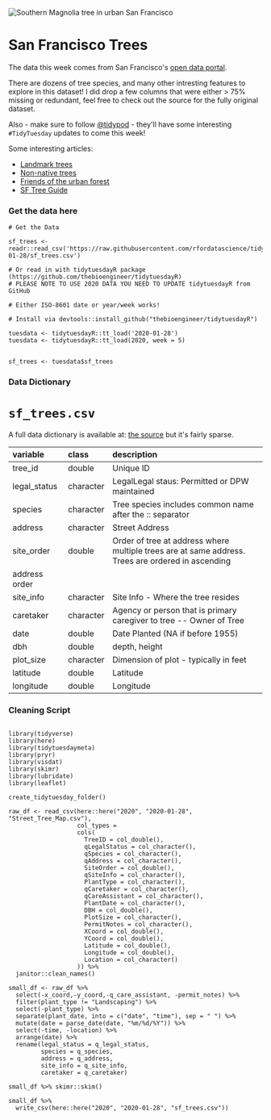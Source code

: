 ![Southern Magnolia tree in urban San Francisco](https://www.fuf.net/wp-content/uploads/2012/10/A.Mag-grand-treeAdam.jpg)

# San Francisco Trees

The data this week comes from San Francisco's [open data portal](https://data.sfgov.org/City-Infrastructure/Street-Tree-List/tkzw-k3nq).

There are dozens of tree species, and many other intresting features to explore in this dataset! I did drop a few columns that were either > 75% missing or redundant, feel free to check out the source for the fully original dataset.

Also - make sure to follow [@tidypod](https://twitter.com/tidypod) - they'll have some interesting `#TidyTuesday` updates to come this week!

Some interesting articles:
- [Landmark trees](http://www.sftrees.com/new-page-1)
- [Non-native trees](https://medium.com/@tharkibo/none-of-these-trees-belong-in-san-francisco-and-neither-do-you-and-thats-ok-377ce44d7198)
- [Friends of the urban forest](https://www.fuf.net/resources-reference/urban-tree-species-directory/)
- [SF Tree Guide](https://sfenvironment.org/sites/default/files/fliers/files/sf_tree_guide.pdf)

### Get the data here

```{r}
# Get the Data

sf_trees <- readr::read_csv('https://raw.githubusercontent.com/rfordatascience/tidytuesday/master/data/2020/2020-01-28/sf_trees.csv')

# Or read in with tidytuesdayR package (https://github.com/thebioengineer/tidytuesdayR)
# PLEASE NOTE TO USE 2020 DATA YOU NEED TO UPDATE tidytuesdayR from GitHub

# Either ISO-8601 date or year/week works!

# Install via devtools::install_github("thebioengineer/tidytuesdayR")

tuesdata <- tidytuesdayR::tt_load('2020-01-28') 
tuesdata <- tidytuesdayR::tt_load(2020, week = 5)


sf_trees <- tuesdata$sf_trees
```
### Data Dictionary

# `sf_trees.csv`

A full data dictionary is available at: [the source](https://data.sfgov.org/City-Infrastructure/Street-Tree-List/tkzw-k3nq) but it's fairly sparse.

|variable     |class     |description |
|:------------|:---------|:-----------|
|tree_id      |double    | Unique ID |
|legal_status |character | LegalLegal staus: Permitted or DPW maintained |
|species      |character | Tree species includes common name after the :: separator |
|address      |character | Street Address |
|site_order   |double    | Order of tree at address where multiple trees are at same address. Trees are ordered in ascending
address order |
|site_info    |character | Site Info - Where the tree resides |
|caretaker    |character | Agency or person that is primary caregiver to tree -- Owner of Tree |
|date         |double    | Date Planted (NA if before 1955)|
|dbh          |double    | depth, height|
|plot_size    |character | Dimension of plot - typically in feet |
|latitude     |double    | Latitude |
|longitude    |double    | Longitude |

### Cleaning Script

```{r}

library(tidyverse)
library(here)
library(tidytuesdaymeta)
library(pryr)
library(visdat)
library(skimr)
library(lubridate)
library(leaflet)

create_tidytuesday_folder()

raw_df <- read_csv(here::here("2020", "2020-01-28", "Street_Tree_Map.csv"),
                   col_types = 
                   cols(
                     TreeID = col_double(),
                     qLegalStatus = col_character(),
                     qSpecies = col_character(),
                     qAddress = col_character(),
                     SiteOrder = col_double(),
                     qSiteInfo = col_character(),
                     PlantType = col_character(),
                     qCaretaker = col_character(),
                     qCareAssistant = col_character(),
                     PlantDate = col_character(),
                     DBH = col_double(),
                     PlotSize = col_character(),
                     PermitNotes = col_character(),
                     XCoord = col_double(),
                     YCoord = col_double(),
                     Latitude = col_double(),
                     Longitude = col_double(),
                     Location = col_character()
                   )) %>% 
  janitor::clean_names()

small_df <- raw_df %>% 
  select(-x_coord,-y_coord,-q_care_assistant, -permit_notes) %>% 
  filter(plant_type != "Landscaping") %>% 
  select(-plant_type) %>% 
  separate(plant_date, into = c("date", "time"), sep = " ") %>% 
  mutate(date = parse_date(date, "%m/%d/%Y")) %>% 
  select(-time, -location) %>% 
  arrange(date) %>% 
  rename(legal_status = q_legal_status,
         species = q_species,
         address = q_address,
         site_info = q_site_info,
         caretaker = q_caretaker)

small_df %>% skimr::skim()

small_df %>% 
  write_csv(here::here("2020", "2020-01-28", "sf_trees.csv"))
```